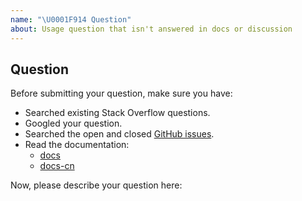 ```yaml
---
name: "\U0001F914 Question"
about: Usage question that isn't answered in docs or discussion
---
```


## Question

<!-- This repository is ONLY used to solve issues related to DOCS.
To discuss technical details or report a bug, please move to [other repositories](https://github.com/pingcap/).
If you have problems using the product and need technical support, [join our Slack channel](https://slack.tidb.io/invite?team=tidb-community&channel=everyone&ref=pingcap-docs).-->

Before submitting your question, make sure you have:

- Searched existing Stack Overflow questions.
- Googled your question.
- Searched the open and closed [GitHub issues](https://github.com/pingcap/docs/issues?utf8=%E2%9C%93&q=is%3Aissue).
- Read the documentation:
  - [docs](https://github.com/pingcap/docs)
  - [docs-cn](https://github.com/pingcap/docs-cn)

Now, please describe your question here:
